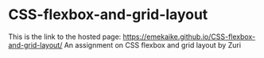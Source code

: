# CSS-flexbox-and-grid-layout

This is the link to the hosted page: https://emekaike.github.io/CSS-flexbox-and-grid-layout/
An assignment on CSS flexbox and grid layout by Zuri
